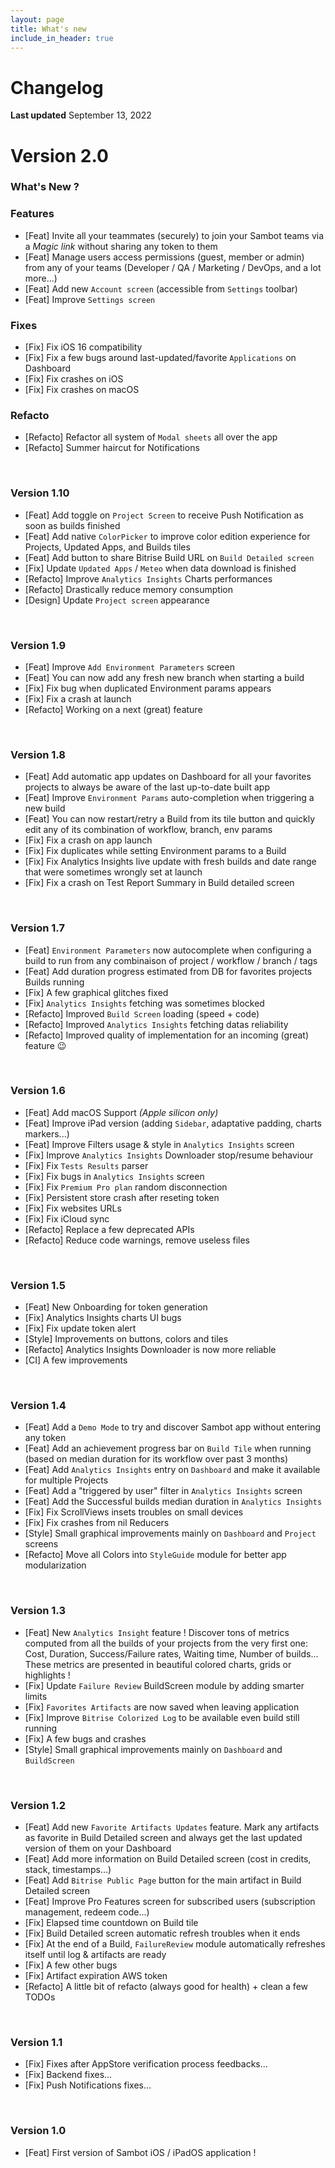 ```yaml
---
layout: page
title: What's new
include_in_header: true
---
```


# Changelog
**Last updated** September 13, 2022

# **Version 2.0**

### What's New ?

### Features
- [Feat] Invite all your teammates (securely) to join your Sambot teams via a _Magic link_ without sharing any token to them
- [Feat] Manage users access permissions (guest, member or admin) from any of your teams (Developer / QA / Marketing / DevOps, and a lot more...)
- [Feat] Add new `Account screen` (accessible from `Settings` toolbar)
- [Feat] Improve `Settings screen`

### Fixes
- [Fix] Fix iOS 16 compatibility
- [Fix] Fix a few bugs around last-updated/favorite `Applications` on Dashboard
- [Fix] Fix crashes on iOS
- [Fix] Fix crashes on macOS

### Refacto
- [Refacto] Refactor all system of `Modal sheets` all over the app
- [Refacto] Summer haircut for Notifications

<br>

### **Version 1.10**
- [Feat] Add toggle on `Project Screen` to receive Push Notification as soon as builds finished
- [Feat] Add native `ColorPicker` to improve color edition experience for Projects, Updated Apps, and Builds tiles
- [Feat] Add button to share Bitrise Build URL on `Build Detailed screen`
- [Fix] Update `Updated Apps` / `Meteo` when data download is finished
- [Refacto] Improve `Analytics Insights` Charts performances
- [Refacto] Drastically reduce memory consumption
- [Design] Update `Project screen` appearance

<br>

### **Version 1.9**
- [Feat] Improve `Add Environment Parameters` screen
- [Feat] You can now add any fresh new branch when starting a build
- [Fix] Fix bug when duplicated Environment params appears
- [Fix] Fix a crash at launch
- [Refacto] Working on a next (great) feature

<br>

### **Version 1.8**
- [Feat] Add automatic app updates on Dashboard for all your favorites projects to always be aware of the last up-to-date built app
- [Feat] Improve `Environment Params` auto-completion when triggering a new build
- [Feat] You can now restart/retry a Build from its tile button and quickly edit any of its combination of workflow, branch, env params
- [Fix] Fix a crash on app launch
- [Fix] Fix duplicates while setting Environment params to a Build
- [Fix] Fix Analytics Insights live update with fresh builds and date range that were sometimes wrongly set at launch
- [Fix] Fix a crash on Test Report Summary in Build detailed screen

<br>

### **Version 1.7**
- [Feat] `Environment Parameters` now autocomplete when configuring a build to run from any combinaison of project / workflow / branch / tags
- [Feat] Add duration progress estimated from DB for favorites projects Builds running
- [Fix] A few graphical glitches fixed
- [Fix] `Analytics Insights` fetching was sometimes blocked
- [Refacto] Improved `Build Screen` loading (speed + code) 
- [Refacto] Improved `Analytics Insights` fetching datas reliability
- [Refacto] Improved quality of implementation for an incoming (great) feature 😉

<br>

### **Version 1.6**
- [Feat] Add macOS Support *(Apple silicon only)*
- [Feat] Improve iPad version (adding `Sidebar`, adaptative padding, charts markers...)
- [Feat] Improve Filters usage & style in `Analytics Insights` screen
- [Fix] Improve `Analytics Insights` Downloader stop/resume behaviour
- [Fix] Fix `Tests Results` parser
- [Fix] Fix bugs in `Analytics Insights` screen
- [Fix] Fix `Premium Pro plan` random disconnection 
- [Fix] Persistent store crash after reseting token
- [Fix] Fix websites URLs
- [Fix] Fix iCloud sync
- [Refacto] Replace a few deprecated APIs
- [Refacto] Reduce code warnings, remove useless files

<br>

### **Version 1.5**
- [Feat] New Onboarding for token generation
- [Fix] Analytics Insights charts UI bugs
- [Fix] Fix update token alert
- [Style] Improvements on buttons, colors and tiles
- [Refacto] Analytics Insights Downloader is now more reliable
- [CI] A few improvements

<br>

### **Version 1.4**
- [Feat] Add a `Demo Mode` to try and discover Sambot app without entering any token
- [Feat] Add an achievement progress bar on `Build Tile` when running (based on median duration for its workflow over past 3 months)
- [Feat] Add `Analytics Insights` entry on `Dashboard` and make it available for multiple Projects
- [Feat] Add  a "triggered by user" filter in `Analytics Insights` screen
- [Feat] Add the Successful builds median duration in `Analytics Insights`
- [Fix] Fix ScrollViews insets troubles on small devices
- [Fix] Fix crashes from nil Reducers
- [Style] Small graphical improvements mainly on `Dashboard` and `Project` screens
- [Refacto] Move all Colors into `StyleGuide` module for better app modularization

<br>

### **Version 1.3**
- [Feat] New `Analytics Insight` feature ! Discover tons of metrics computed from all the builds of your projects from the very first one: Cost, Duration, Success/Failure rates, Waiting time, Number of builds... These metrics are presented in beautiful colored charts, grids or highlights !
- [Fix] Update `Failure Review` BuildScreen module by adding smarter limits
- [Fix] `Favorites Artifacts` are now saved when leaving application
- [Fix] Improve `Bitrise Colorized Log` to be available even build still running
- [Fix] A few bugs and crashes
- [Style] Small graphical improvements mainly on `Dashboard` and `BuildScreen`

<br>

### **Version 1.2**
- [Feat] Add new `Favorite Artifacts Updates` feature. Mark any artifacts as favorite in Build Detailed screen and always get the last updated version of them on your Dashboard 
- [Feat] Add more information on Build Detailed screen (cost in credits, stack, timestamps...)
- [Feat] Add `Bitrise Public Page` button for the main artifact in Build Detailed screen 
- [Feat] Improve Pro Features screen for subscribed users (subscription management, redeem code...)
- [Fix] Elapsed time countdown on Build tile
- [Fix] Build Detailed screen automatic refresh troubles when it ends
- [Fix] At the end of a Build, `FailureReview` module automatically refreshes itself until log & artifacts are ready
- [Fix] A few other bugs
- [Fix] Artifact expiration AWS token
- [Refacto] A little bit of refacto (always good for health) + clean a few TODOs

<br>

### **Version 1.1**
- [Fix] Fixes after AppStore verification process feedbacks...
- [Fix] Backend fixes...
- [Fix] Push Notifications fixes...

<br>

### **Version 1.0**
- [Feat] First version of Sambot iOS / iPadOS application ! 